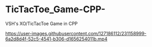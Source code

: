 # TicTacToe_Game-CPP-
VSH's XO/TicTacToe Game in CPP


https://user-images.githubusercontent.com/127186112/231158999-6a2d8d4f-52c5-4541-b306-d1656254011b.mp4

